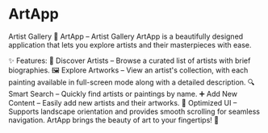 # ArtApp
Artist Gallery
🎨 ArtApp – Artist Gallery
ArtApp is a beautifully designed application that lets you explore artists and their masterpieces with ease.

✨ Features:
📌 Discover Artists – Browse a curated list of artists with brief biographies.
🖼 Explore Artworks – View an artist's collection, with each painting available in full-screen mode along with a detailed description.
🔍 Smart Search – Quickly find artists or paintings by name.
➕ Add New Content – Easily add new artists and their artworks.
📱 Optimized UI – Supports landscape orientation and provides smooth scrolling for seamless navigation.
ArtApp brings the beauty of art to your fingertips! 🚀
